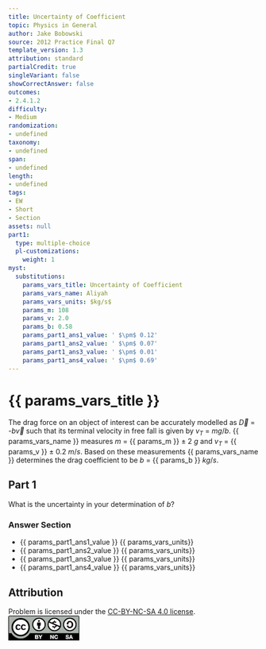 ```yaml
---
title: Uncertainty of Coefficient
topic: Physics in General
author: Jake Bobowski
source: 2012 Practice Final Q7
template_version: 1.3
attribution: standard
partialCredit: true
singleVariant: false
showCorrectAnswer: false
outcomes:
- 2.4.1.2
difficulty:
- Medium
randomization:
- undefined
taxonomy:
- undefined
span:
- undefined
length:
- undefined
tags:
- EW
- Short
- Section
assets: null
part1:
  type: multiple-choice
  pl-customizations:
    weight: 1
myst:
  substitutions:
    params_vars_title: Uncertainty of Coefficient
    params_vars_name: Aliyah
    params_vars_units: $kg/s$
    params_m: 108
    params_v: 2.0
    params_b: 0.58
    params_part1_ans1_value: ' $\pm$ 0.12'
    params_part1_ans2_value: ' $\pm$ 0.07'
    params_part1_ans3_value: ' $\pm$ 0.01'
    params_part1_ans4_value: ' $\pm$ 0.69'
---
```

# {{ params_vars_title }}
The drag force on an object of interest can be accurately modelled as $\vec{D}$ = -$b\vec{v}$ such that its terminal velocity in free fall is given by $v_T$ = $mg/b$.
{{ params_vars_name }} measures $m$ = {{ params_m }} $\pm$ 2 $g$ and $v_T$ = {{ params_v }} $\pm$ 0.2 $m/s$.
Based on these measurements {{ params_vars_name }} determines the drag coefficient to be $b$ = {{ params_b }} $kg/s$.

## Part 1

What is the uncertainty in your determination of $b$?

### Answer Section

- {{ params_part1_ans1_value }} {{ params_vars_units}}
- {{ params_part1_ans2_value }} {{ params_vars_units}}
- {{ params_part1_ans3_value }} {{ params_vars_units}}
- {{ params_part1_ans4_value }} {{ params_vars_units}}

## Attribution

Problem is licensed under the [CC-BY-NC-SA 4.0 license](https://creativecommons.org/licenses/by-nc-sa/4.0/).<br> ![The Creative Commons 4.0 license requiring attribution-BY, non-commercial-NC, and share-alike-SA license.](https://raw.githubusercontent.com/firasm/bits/master/by-nc-sa.png)